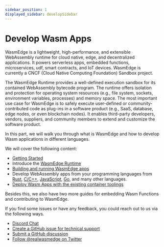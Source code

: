 ```yaml
---
sidebar_position: 1
displayed_sidebar: developSidebar
---
```


# Develop Wasm Apps

WasmEdge is a lightweight, high-performance, and extensible WebAssembly runtime for cloud native, edge, and decentralized applications. It powers serverless apps, embedded functions, microservices, udf, smart contracts, and IoT devices. WasmEdge is currently a CNCF (Cloud Native Computing Foundation) Sandbox project.

The WasmEdge Runtime provides a well-defined execution sandbox for its contained WebAssembly bytecode program. The runtime offers isolation and protection for operating system resources (e.g., file system, sockets, environment variables, processes) and memory space. The most important use case for WasmEdge is to safely execute user-defined or community-contributed code as plug-ins in a software product (e.g., SaaS, database, edge nodes, or even blockchain nodes). It enables third-party developers, vendors, suppliers, and community members to extend and customize the software product.

In this part, we will walk you through what is WasmEdge and how to develop Wasm applications in different languages.

We will cover the following content:

- [Getting Started](/category/getting-started-with-wasmEdge)
- Introduce the [WasmEdge Runtime](/category/what-is-wasmedge)
- [Building and running WasmEdge apps](/category/building-and-running-wasmedge-apps)
- Develop WebAssembly apps from your programming languages from [Rust](/category/develop-wasm-apps-in-rust), [C/C++](/category/develop-wasm-apps-in-cc), [JavaScript](/category/develop-wasm-apps-in-javascript), [Go](/category/develop-wasm-apps-in-go), and many other languages.
- [Deploy Wasm Apps with the existing container toolings](/category/deploy-wasmedge-apps-in-kubernetes)

Besides this, we also have two more guides for embedding Wasm Functions and contributing to WasmEdge.

If you find some issues or have any feedback, you could reach out to us via the following ways.

- [Discord Chat](https://discord.gg/U4B5sFTkFc)
- [Create a GitHub issue for technical support](https://github.com/WasmEdge/WasmEdge/issues)
- [Submit a GitHub discussion](https://github.com/WasmEdge/WasmEdge/discussions)
- [Follow @realwasmedge on Twitter](https://twitter.com/realwasmedge)
